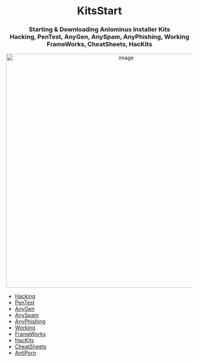 <div align="center" >
  <h1> KitsStart </h1>  
  <h3> Starting & Downloading Anlominus Installer Kits <br> Hacking, PenTest, AnyGen, AnySpam, AnyPhishing, Working <br> FrameWorks, CheatSheets, HacKits</h3>
<img width="632" alt="image" src="https://user-images.githubusercontent.com/51442719/163054370-c07ce03f-e2ee-4706-bcbf-6ce6abacf3b7.png">  


</div>
<ul>
  <li><a href="https://github.com/Anlominus/HacKing">Hacking</a></li>
  <li><a href="https://github.com/Anlominus/PenTest">PenTest</a></li>
  <li><a href="https://github.com/Anlominus/AnyGen">AnyGen</a></li>
  <li><a href="https://github.com/Anlominus/AnySpam">AnySpam</a></li>
  <li><a href="https://github.com/Anlominus/AnyPhishing">AnyPhishing</a></li>
  <li><a href="https://github.com/Anlominus/Working">Working</a></li>
  <li><a href="https://github.com/Anlominus/FrameWorks">FrameWorks</a></li>
  <li><a href="https://github.com/Anlominus/HacKits">HacKits</a></li>
  <li><a href="https://github.com/Anlominus/CheatSheets">CheatSheets</a></li>
  <li><a href="https://github.com/Anlominus/AntiPorn">AntiPorn</a></li>
</ul>
